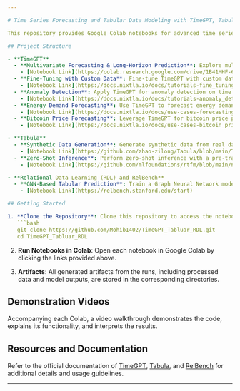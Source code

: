 ```yaml
---

# Time Series Forecasting and Tabular Data Modeling with TimeGPT, Tabula, and RelBench

This repository provides Google Colab notebooks for advanced time series forecasting and tabular data modeling, leveraging the power of TimeGPT, Tabula, and RelBench. Each notebook demonstrates specific functionalities and workflows, with detailed code explanations and metrics. Additionally, video presentations accompany each notebook to guide you through the implementation and results.

## Project Structure

- **TimeGPT**
  - **Multivariate Forecasting & Long-Horizon Prediction**: Explore multivariate forecasting and long-horizon prediction with example time series data.
    - [Notebook Link](https://colab.research.google.com/drive/1B41MHF-6AZrgCxRJWRSsXbB9P3SSYmNt?usp=sharing)
  - **Fine-Tuning with Custom Data**: Fine-tune TimeGPT with custom datasets.
    - [Notebook Link](https://docs.nixtla.io/docs/tutorials-fine_tuning)
  - **Anomaly Detection**: Apply TimeGPT for anomaly detection on time series data.
    - [Notebook Link](https://docs.nixtla.io/docs/tutorials-anomaly_detection)
  - **Energy Demand Forecasting**: Use TimeGPT to forecast energy demand.
    - [Notebook Link](https://docs.nixtla.io/docs/use-cases-forecasting_energy_demand)
  - **Bitcoin Price Forecasting**: Leverage TimeGPT for bitcoin price prediction.
    - [Notebook Link](https://docs.nixtla.io/docs/use-cases-bitcoin_price_prediction)

- **Tabula**
  - **Synthetic Data Generation**: Generate synthetic data from real datasets for exploratory and privacy-preserving use.
    - [Notebook Link](https://github.com/zhao-zilong/Tabula/blob/main/Tabula_on_insurance_dataset.ipynb)
  - **Zero-Shot Inference**: Perform zero-shot inference with a pre-trained Tabula model.
    - [Notebook Link](https://github.com/mlfoundations/rtfm/blob/main/notebooks/inference.ipynb)

- **Relational Data Learning (RDL) and RelBench**
  - **GNN-Based Tabular Prediction**: Train a Graph Neural Network model for tabular prediction tasks using RelBench and evaluate metrics.
    - [Notebook Link](https://relbench.stanford.edu/start)

## Getting Started

1. **Clone the Repository**: Clone this repository to access the notebooks.
   ```bash
   git clone https://github.com/Mohib1402/TimeGPT_Tabluar_RDL.git
   cd TimeGPT_Tabluar_RDL
   ```
2. **Run Notebooks in Colab**: Open each notebook in Google Colab by clicking the links provided above.

3. **Artifacts**: All generated artifacts from the runs, including processed data and model outputs, are stored in the corresponding directories.

## Demonstration Videos

Accompanying each Colab, a video walkthrough demonstrates the code, explains its functionality, and interprets the results.

## Resources and Documentation

Refer to the official documentation of [TimeGPT](https://docs.nixtla.io/), [Tabula](https://github.com/zhao-zilong/Tabula), and [RelBench](https://relbench.stanford.edu/) for additional details and usage guidelines.

---
```

